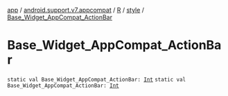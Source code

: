 [app](../../../index.md) / [android.support.v7.appcompat](../../index.md) / [R](../index.md) / [style](index.md) / [Base_Widget_AppCompat_ActionBar](.)

# Base_Widget_AppCompat_ActionBar

`static val Base_Widget_AppCompat_ActionBar: `[`Int`](https://kotlinlang.org/api/latest/jvm/stdlib/kotlin/-int/index.html)
`static val Base_Widget_AppCompat_ActionBar: `[`Int`](https://kotlinlang.org/api/latest/jvm/stdlib/kotlin/-int/index.html)